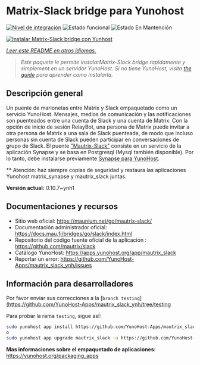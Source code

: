<!--
Este archivo README esta generado automaticamente<https://github.com/YunoHost/apps/tree/master/tools/readme_generator>
No se debe editar a mano.
-->

# Matrix-Slack bridge para Yunohost

[![Nivel de integración](https://dash.yunohost.org/integration/mautrix_slack.svg)](https://dash.yunohost.org/appci/app/mautrix_slack) ![Estado funcional](https://ci-apps.yunohost.org/ci/badges/mautrix_slack.status.svg) ![Estado En Mantención](https://ci-apps.yunohost.org/ci/badges/mautrix_slack.maintain.svg)

[![Instalar Matrix-Slack bridge con Yunhost](https://install-app.yunohost.org/install-with-yunohost.svg)](https://install-app.yunohost.org/?app=mautrix_slack)

*[Leer este README en otros idiomas.](./ALL_README.md)*

> *Este paquete le permite instalarMatrix-Slack bridge rapidamente y simplement en un servidor YunoHost.*
> *Si no tiene YunoHost, visita [the guide](https://yunohost.org/install) para aprender como instalarla.*

## Descripción general

Un puente de marionetas entre Matrix y Slack empaquetado como un servicio YunoHost.
Mensajes, medios de comunicación y las notificaciones son puenteados entre una cuenta de Slack y una cuenta de Matrix.
Con la opción de inicio de sesión RelayBot, una persona de Matrix puede invitar a otra persona de Matrix a una sala de Slack puenteada, de modo que incluso personas sin cuenta de Slack pueden participar en conversaciones de grupo de Slack.
El puente ["Mautrix-Slack"](https://docs.mau.fi/bridges/go/slack/index.html) consiste en un servicio de la aplicación Synapse y se basa en Postgresql (Mysql también disponible).
Por lo tanto, debe instalarse previamente [Synapse para YunoHost](https://github.com/YunoHost-Apps/synapse_ynh).

** Atención: haz siempre copias de seguridad y restaura las aplicaciones Yunohost matrix_synapse y mautrix_slack juntas.

**Versión actual:** 0.10.7~ynh1
## Documentaciones y recursos

- Sitio web oficial: <https://maunium.net/go/mautrix-slack/>
- Documentación administrador oficial: <https://docs.mau.fi/bridges/go/slack/index.html>
- Repositorio del código fuente oficial de la aplicación : <https://github.com/mautrix/slack>
- Catálogo YunoHost: <https://apps.yunohost.org/app/mautrix_slack>
- Reportar un error: <https://github.com/YunoHost-Apps/mautrix_slack_ynh/issues>

## Información para desarrolladores

Por favor enviar sus correcciones a la [`branch testing`](https://github.com/YunoHost-Apps/mautrix_slack_ynh/tree/testing

Para probar la rama `testing`, sigue asÍ:

```bash
sudo yunohost app install https://github.com/YunoHost-Apps/mautrix_slack_ynh/tree/testing --debug
o
sudo yunohost app upgrade mautrix_slack -u https://github.com/YunoHost-Apps/mautrix_slack_ynh/tree/testing --debug
```

**Mas informaciones sobre el empaquetado de aplicaciones:** <https://yunohost.org/packaging_apps>
